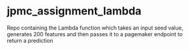 # jpmc_assignment_lambda
Repo containing the Lambda function which takes an input seed value, generates 200 features and then passes it to a pagemaker endpoint to return a prediction
